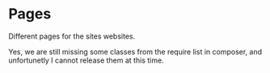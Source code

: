 # Pages
Different pages for the sites websites.

Yes, we are still missing some classes from the require list in composer, and unfortunetly I cannot release them at this time.
